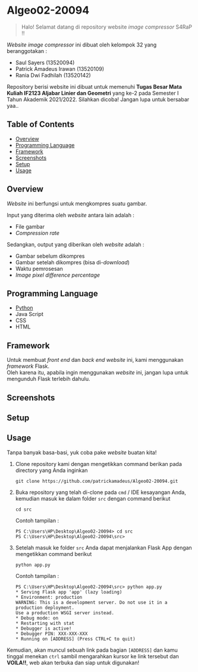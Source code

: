 # Algeo02-20094
> Halo! Selamat datang di repository website *image compressor* S4RaP !!

*Website image compressor* ini dibuat oleh kelompok 32 yang beranggotakan :
- Saul Sayers (13520094)
- Patrick Amadeus Irawan (13520109)
- Rania Dwi Fadhilah (13520142)

Repository berisi website ini dibuat untuk memenuhi **Tugas Besar Mata Kuliah IF2123 Aljabar Linier dan Geometri** yang ke-2 pada Semester I Tahun Akademik 2021/2022. Silahkan dicoba! Jangan lupa untuk bersabar yaa..

## Table of Contents
* [Overview](#overview)
* [Programming Language](#programming-language)
* [Framework](#framework)
* [Screenshots](#screenshots)
* [Setup](#setup)
* [Usage](#usage)


## Overview
*Website* ini berfungsi untuk mengkompres suatu gambar.

Input yang diterima oleh *website* antara lain adalah :
- File gambar
- *Compression rate*

Sedangkan, output yang diberikan oleh *website* adalah :
- Gambar sebelum dikompres
- Gambar setelah dikompres (bisa di-*download*)
- Waktu pemrosesan
- *Image pixel difference percentage*


## Programming Language
- [Python](https://www.python.org/downloads/)
- Java Script
- CSS
- HTML

## Framework
Untuk membuat *front end* dan *back end website* ini, kami menggunakan *framework* Flask.\
Oleh karena itu, apabila ingin menggunakan *website* ini, jangan lupa untuk mengunduh Flask terlebih dahulu.

## Screenshots
<!-- ![Example screenshot](./img/screenshot.png) -->
<!-- If you have screenshots you'd like to share, include them here. -->


## Setup
<!-- isi apa yang harus dilakuin buat setup -->


## Usage
Tanpa banyak basa-basi, yuk coba pake *website* buatan kita!

1. Clone repository kami dengan mengetikkan command berikan pada directory yang Anda inginkan

    ```
    git clone https://github.com/patrickamadeus/Algeo02-20094.git
    ```
2. Buka repository yang telah di-clone pada `cmd` / IDE kesayangan Anda, kemudian masuk ke dalam folder `src` dengan command berikut
    ```
    cd src
    ```
    Contoh tampilan :
    ```
    PS C:\Users\HP\Desktop\Algeo02-20094> cd src
    PS C:\Users\HP\Desktop\Algeo02-20094\src> 
    ```

3. Setelah masuk ke folder `src` Anda dapat menjalankan Flask App dengan mengetikkan command berikut
    ```
    python app.py
    ```
    Contoh tampilan  :
    ```
    PS C:\Users\HP\Desktop\Algeo02-20094\src> python app.py
    * Serving Flask app 'app' (lazy loading)
    * Environment: production
    WARNING: This is a development server. Do not use it in a production deployment.
    Use a production WSGI server instead.
    * Debug mode: on
    * Restarting with stat
    * Debugger is active!
    * Debugger PIN: XXX-XXX-XXX
    * Running on [ADDRESS] (Press CTRL+C to quit)
    ```

Kemudian, akan muncul sebuah link pada bagian `[ADDRESS]` dan kamu tinggal menekan `ctrl` sambil mengarahkan kursor ke link tersebut dan **VOILA!!**, web akan terbuka dan siap untuk digunakan!
